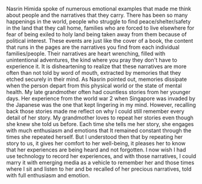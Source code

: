 Nasrin Himida spoke of numerous emotional examples that made me think about people and the narratives that they carry. There has been so many happenings in the world, people who struggle to find peace/shelter/safety in the land that they call home, families who are forced to live elsewhere for fear of being exiled to holy land being taken away from them because of political interest. These events are just like the cover of a book, the content that runs in the pages are the narratives you find from each individual families/people. Their narratives are heart wrenching, filled with unintentional adventures, the kind where you pray they don't have to experience it. It is disheartening to realize that these narratives are more often than not told by word of mouth, extracted by memories that they etched securely in their mind. As Nasrin pointed out, memories dissipate when the person depart from this physical world or the state of mental health. My late grandmother often had countless stories from her younger days. Her experience from the world war 2 when Singapore was invaded by the Japanese was the one that kept lingering in my mind. However, recalling back those stories made me reflect on why I could still remember every detail of her story. My grandmother loves to repeat her stories even though she knew she told us before. Each time she tells me her story, she engages with much enthusiasm and emotions that It remained constant through the times she repeated herself. But I understood then that by repeating her story to us, it gives her comfort to her well-being, it pleases her to know that her experiences are being heard and not forgotten. I now wish I had use technology to record her experiences, and with those narratives, I could marry it with emerging media as a vehicle to remember her and those times where I sit and listen to her and be recalled of her precious narratives, told with full enthusiasm and emotion. 
